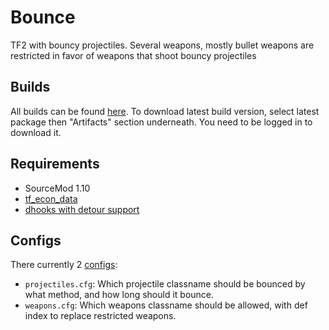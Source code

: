# Bounce

TF2 with bouncy projectiles. Several weapons, mostly bullet weapons are restricted in favor of weapons that shoot bouncy projectiles

## Builds
All builds can be found [here](https://github.com/FortyTwoFortyTwo/Bounce/actions?query=workflow%3APackage+branch%3Amaster).
To download latest build version, select latest package then "Artifacts" section underneath. You need to be logged in to download it.

## Requirements
- SourceMod 1.10
- [tf_econ_data](https://forums.alliedmods.net/showthread.php?t=315011)
- [dhooks with detour support](https://forums.alliedmods.net/showpost.php?p=2588686&postcount=589)

## Configs
There currently 2 [configs](https://github.com/FortyTwoFortyTwo/Bounce/tree/master/configs/bounce):
- `projectiles.cfg`: Which projectile classname should be bounced by what method, and how long should it bounce.
- `weapons.cfg`: Which weapons classname should be allowed, with def index to replace restricted weapons.